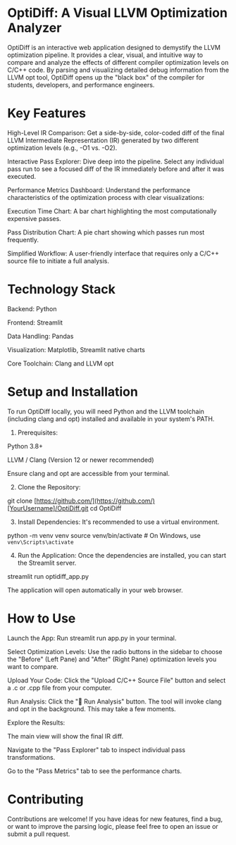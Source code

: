 # OptiDiff: A Visual LLVM Optimization Analyzer
OptiDiff is an interactive web application designed to demystify the LLVM optimization pipeline. It provides a clear, visual, and intuitive way to compare and analyze the effects of different compiler optimization levels on C/C++ code. By parsing and visualizing detailed debug information from the LLVM opt tool, OptiDiff opens up the "black box" of the compiler for students, developers, and performance engineers.

# Key Features
High-Level IR Comparison: Get a side-by-side, color-coded diff of the final LLVM Intermediate Representation (IR) generated by two different optimization levels (e.g., -O1 vs. -O2).

Interactive Pass Explorer: Dive deep into the pipeline. Select any individual pass run to see a focused diff of the IR immediately before and after it was executed.

Performance Metrics Dashboard: Understand the performance characteristics of the optimization process with clear visualizations:

Execution Time Chart: A bar chart highlighting the most computationally expensive passes.

Pass Distribution Chart: A pie chart showing which passes run most frequently.

Simplified Workflow: A user-friendly interface that requires only a C/C++ source file to initiate a full analysis.

# Technology Stack
Backend: Python

Frontend: Streamlit

Data Handling: Pandas

Visualization: Matplotlib, Streamlit native charts

Core Toolchain: Clang and LLVM opt

# Setup and Installation
To run OptiDiff locally, you will need Python and the LLVM toolchain (including clang and opt) installed and available in your system's PATH.

1. Prerequisites:

Python 3.8+

LLVM / Clang (Version 12 or newer recommended)

Ensure clang and opt are accessible from your terminal.

2. Clone the Repository:

git clone [https://github.com/](https://github.com/)[YourUsername]/OptiDiff.git
cd OptiDiff

3. Install Dependencies:
It's recommended to use a virtual environment.

python -m venv venv
source venv/bin/activate  # On Windows, use `venv\Scripts\activate`

4. Run the Application:
Once the dependencies are installed, you can start the Streamlit server.

streamlit run optidiff_app.py

The application will open automatically in your web browser.

# How to Use
Launch the App: Run streamlit run app.py in your terminal.

Select Optimization Levels: Use the radio buttons in the sidebar to choose the "Before" (Left Pane) and "After" (Right Pane) optimization levels you want to compare.

Upload Your Code: Click the "Upload C/C++ Source File" button and select a .c or .cpp file from your computer.

Run Analysis: Click the "🚀 Run Analysis" button. The tool will invoke clang and opt in the background. This may take a few moments.

Explore the Results:

The main view will show the final IR diff.

Navigate to the "Pass Explorer" tab to inspect individual pass transformations.

Go to the "Pass Metrics" tab to see the performance charts.

# Contributing
Contributions are welcome! If you have ideas for new features, find a bug, or want to improve the parsing logic, please feel free to open an issue or submit a pull request.

